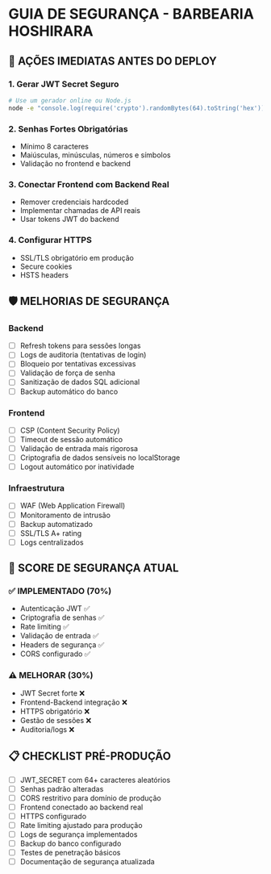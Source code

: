 # GUIA DE SEGURANÇA - BARBEARIA HOSHIRARA

## 🚨 AÇÕES IMEDIATAS ANTES DO DEPLOY

### 1. Gerar JWT Secret Seguro
```bash
# Use um gerador online ou Node.js
node -e "console.log(require('crypto').randomBytes(64).toString('hex'))"
```

### 2. Senhas Fortes Obrigatórias
- Mínimo 8 caracteres
- Maiúsculas, minúsculas, números e símbolos
- Validação no frontend e backend

### 3. Conectar Frontend com Backend Real
- Remover credenciais hardcoded
- Implementar chamadas de API reais
- Usar tokens JWT do backend

### 4. Configurar HTTPS
- SSL/TLS obrigatório em produção
- Secure cookies
- HSTS headers

## 🛡️ MELHORIAS DE SEGURANÇA

### Backend
- [ ] Refresh tokens para sessões longas
- [ ] Logs de auditoria (tentativas de login)
- [ ] Bloqueio por tentativas excessivas
- [ ] Validação de força de senha
- [ ] Sanitização de dados SQL adicional
- [ ] Backup automático do banco

### Frontend
- [ ] CSP (Content Security Policy)
- [ ] Timeout de sessão automático
- [ ] Validação de entrada mais rigorosa
- [ ] Criptografia de dados sensíveis no localStorage
- [ ] Logout automático por inatividade

### Infraestrutura
- [ ] WAF (Web Application Firewall)
- [ ] Monitoramento de intrusão
- [ ] Backup automatizado
- [ ] SSL/TLS A+ rating
- [ ] Logs centralizados

## 🎯 SCORE DE SEGURANÇA ATUAL

### ✅ IMPLEMENTADO (70%)
- Autenticação JWT ✅
- Criptografia de senhas ✅
- Rate limiting ✅
- Validação de entrada ✅
- Headers de segurança ✅
- CORS configurado ✅

### ⚠️ MELHORAR (30%)
- JWT Secret forte ❌
- Frontend-Backend integração ❌
- HTTPS obrigatório ❌
- Gestão de sessões ❌
- Auditoria/logs ❌

## 📋 CHECKLIST PRÉ-PRODUÇÃO

- [ ] JWT_SECRET com 64+ caracteres aleatórios
- [ ] Senhas padrão alteradas
- [ ] CORS restritivo para domínio de produção
- [ ] Frontend conectado ao backend real
- [ ] HTTPS configurado
- [ ] Rate limiting ajustado para produção
- [ ] Logs de segurança implementados
- [ ] Backup do banco configurado
- [ ] Testes de penetração básicos
- [ ] Documentação de segurança atualizada